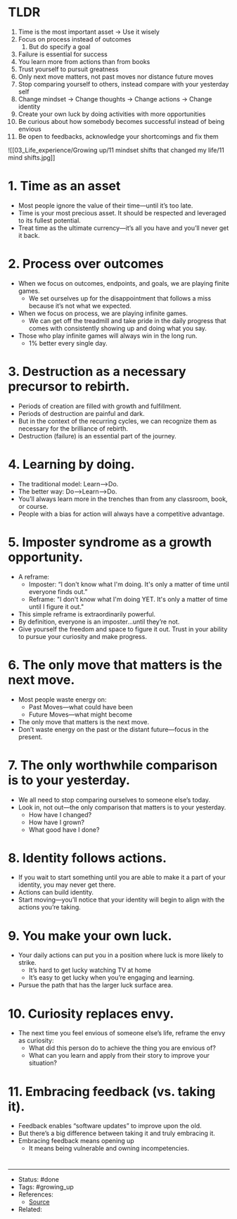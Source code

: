 # TLDR
1. Time is the most important asset -> Use it wisely
2. Focus on process instead of outcomes
	1. But do specify a goal
3. Failure is essential for success
4. You learn more from actions than from books
5. Trust yourself to pursuit greatness
6. Only next move matters, not past moves nor distance future moves
7. Stop comparing yourself to others, instead compare with your yesterday self
8. Change mindset -> Change thoughts -> Change actions -> Change identity
9. Create your own luck by doing activities with more opportunities
10. Be curious about how somebody becomes successful instead of being envious
11. Be open to feedbacks, acknowledge your shortcomings and fix them

![[03_Life_experience/Growing up/11 mindset shifts that changed my life/11 mind shifts.jpg]]

# 1. Time as an asset
- Most people ignore the value of their time—until it’s too late.
- Time is your most precious asset. It should be respected and leveraged to its fullest potential.
- Treat time as the ultimate currency—it’s all you have and you’ll never get it back.

# 2. Process over outcomes
- When we focus on outcomes, endpoints, and goals, we are playing finite games.
	- We set ourselves up for the disappointment that follows a miss because it’s not what we expected.
- When we focus on process, we are playing infinite games.
	- We can get off the treadmill and take pride in the daily progress that comes with consistently showing up and doing what you say.
- Those who play infinite games will always win in the long run.
	- 1% better every single day.

# 3. Destruction as a necessary precursor to rebirth.
- Periods of creation are filled with growth and fulfillment.
- Periods of destruction are painful and dark.
- But in the context of the recurring cycles, we can recognize them as necessary for the brilliance of rebirth.
- Destruction (failure) is an essential part of the journey.

# 4. Learning by doing.
- The traditional model: Learn—>Do.
- The better way: Do—>Learn—>Do.
- You’ll always learn more in the trenches than from any classroom, book, or course.
- People with a bias for action will always have a competitive advantage.

# 5. Imposter syndrome as a growth opportunity.
- A reframe:
	- Imposter: “I don't know what I'm doing. It's only a matter of time until everyone finds out.”
	- Reframe: "I don't know what I'm doing YET. It's only a matter of time until I figure it out."
- This simple reframe is extraordinarily powerful.
- By definition, everyone is an imposter…until they’re not.
- Give yourself the freedom and space to figure it out. Trust in your ability to pursue your curiosity and make progress.

# 6. The only move that matters is the next move.
- Most people waste energy on:
	- Past Moves—what could have been
	- Future Moves—what might become
- The only move that matters is the next move.
- Don’t waste energy on the past or the distant future—focus in the present.

# 7. The only worthwhile comparison is to your yesterday.
- We all need to stop comparing ourselves to someone else’s today.
- Look in, not out—the only comparison that matters is to your yesterday.
	- How have I changed?
	- How have I grown?
	- What good have I done?

# 8. Identity follows actions.
- If you wait to start something until you are able to make it a part of your identity, you may never get there.
- Actions can build identity.
- Start moving—you’ll notice that your identity will begin to align with the actions you’re taking.

# 9. You make your own luck.
- Your daily actions can put you in a position where luck is more likely to strike.
	- It’s hard to get lucky watching TV at home
	- It’s easy to get lucky when you’re engaging and learning.
- Pursue the path that has the larger luck surface area.

# 10. Curiosity replaces envy.
- The next time you feel envious of someone else’s life, reframe the envy as curiosity:
	- What did this person do to achieve the thing you are envious of?
	- What can you learn and apply from their story to improve your situation?

# 11. Embracing feedback (vs. taking it).
- Feedback enables “software updates” to improve upon the old.
- But there’s a big difference between taking it and truly embracing it.
- Embracing feedback means opening up
	- It means being vulnerable and owning incompetencies.

#
---
- Status: #done
- Tags: #growing_up
- References:
	- [Source](https://twitter.com/SahilBloom/status/1588878961681248257)
- Related:
